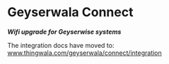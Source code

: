 Geyserwala Connect
===
***Wifi upgrade for Geyserwise systems***

The integration docs have moved to: [ www.thingwala.com/geyserwala/connect/integration ]( https://www.thingwala.com/geyserwala/connect/integration )

